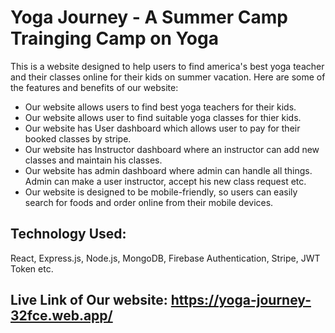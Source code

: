 
# Yoga Journey - A Summer Camp Trainging Camp on Yoga

This is a website designed to help users to find america's best yoga teacher and their classes online for their kids on summer vacation. Here are some of the features and benefits of our website:
* Our website allows users to find best yoga teachers for their kids.
* Our website allows user to find suitable yoga classes for thier kids.
* Our website has User dashboard which allows user to pay for their booked classes by stripe.
* Our website has Instructor dashboard where an instructor can add new classes and maintain his classes.
* Our website has admin dashboard where admin can handle all things. Admin can make a user instructor, accept his new class request etc.
* Our website is designed to be mobile-friendly, so users can easily search for foods and order online from their mobile devices.

## Technology Used: 
React, Express.js, Node.js, MongoDB, Firebase Authentication, Stripe, JWT Token etc.

## Live Link of Our website: https://yoga-journey-32fce.web.app/

